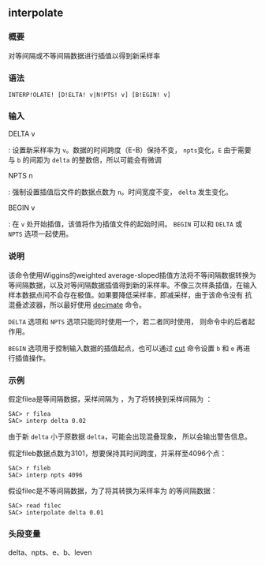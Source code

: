 ## interpolate 

### 概要

对等间隔或不等间隔数据进行插值以得到新采样率

### 语法

``` {.bash}
INTERP!OLATE! [D!ELTA! v|N!PTS! v] [B!EGIN! v]
```

### 输入

DELTA v

:   设置新采样率为 `v`。数据的时间跨度（E-B）保持不变， `npts`变化，`E`
    由于需要与 `b` 的间距为 `delta` 的整数倍，所以可能会有微调

NPTS n

:   强制设置插值后文件的数据点数为 `n`。时间宽度不变， `delta`
    发生变化。

BEGIN v

:   在 `v` 处开始插值，该值将作为插值文件的起始时间。 `BEGIN` 可以和
    `DELTA` 或 `NPTS` 选项一起使用。

### 说明

该命令使用Wiggins的weighted average-sloped插值方法将不等间隔数据转换为
等间隔数据，以及对等间隔数据插值得到新的采样率。不像三次样条插值，在输入
样本数据点间不会存在极值。如果要降低采样率，即减采样，由于该命令没有
抗混叠滤波器，所以最好使用 [decimate](/commands/decimate.md) 命令。

`DELTA` 选项和 `NPTS` 选项只能同时使用一个，若二者同时使用，
则命令中的后者起作用。

`BEGIN` 选项用于控制输入数据的插值起点，也可以通过
[cut](/commands/cut.md) 命令设置 `b` 和 `e` 再进行插值操作。

### 示例

假定filea是等间隔数据，采样间隔为 ，为了将转换到采样间隔为 ：

``` {.bash}
SAC> r filea
SAC> interp delta 0.02
```

由于新 `delta` 小于原数据 `delta`，可能会出现混叠现象，
所以会输出警告信息。

假定fileb数据点数为3101，想要保持其时间跨度，并采样至4096个点：

``` {.bash}
SAC> r fileb
SAC> interp npts 4096
```

假设filec是不等间隔数据，为了将其转换为采样率为 的等间隔数据：

``` {.bash}
SAC> read filec
SAC> interpolate delta 0.01
```

### 头段变量

delta、npts、e、b、leven
